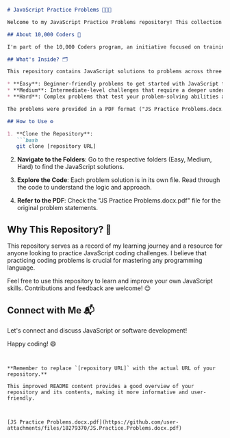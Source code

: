 
```markdown
# JavaScript Practice Problems 👨‍💻🚀

Welcome to my JavaScript Practice Problems repository! This collection contains solutions to coding challenges provided by 10,000 Coders institute, which I completed to enhance my JavaScript skills. 

## About 10,000 Coders 🏫

I'm part of the 10,000 Coders program, an initiative focused on training individuals in software development. As part of the program, we tackle various coding challenges to solidify our understanding of programming concepts.

## What's Inside? 🗂️

This repository contains JavaScript solutions to problems across three levels of difficulty:

* **Easy**: Beginner-friendly problems to get started with JavaScript fundamentals. 🌱
* **Medium**: Intermediate-level challenges that require a deeper understanding of concepts. ☕
* **Hard**: Complex problems that test your problem-solving abilities and coding proficiency. 🔥

The problems were provided in a PDF format ("JS Practice Problems.docx.pdf"), which is also included in this repository for reference.

## How to Use ⚙️

1. **Clone the Repository**: 
   ```bash
   git clone [repository URL] 
   ```

2. **Navigate to the Folders**: Go to the respective folders (Easy, Medium, Hard) to find the JavaScript solutions.

3. **Explore the Code**:  Each problem solution is in its own file.  Read through the code to understand the logic and approach.

4. **Refer to the PDF**: Check the "JS Practice Problems.docx.pdf" file for the original problem statements.

## Why This Repository? 🤔

This repository serves as a record of my learning journey and a resource for anyone looking to practice JavaScript coding challenges. I believe that practicing coding problems is crucial for mastering any programming language. 

Feel free to use this repository to learn and improve your own JavaScript skills. Contributions and feedback are welcome! 😊

## Connect with Me 📬

Let's connect and discuss JavaScript or software development! 

Happy coding! 😄
```


**Remember to replace `[repository URL]` with the actual URL of your repository.**

This improved README content provides a good overview of your repository and its contents, making it more informative and user-friendly.



[JS Practice Problems.docx.pdf](https://github.com/user-attachments/files/18279370/JS.Practice.Problems.docx.pdf)
